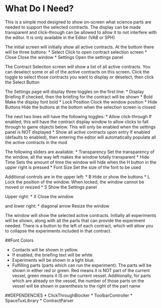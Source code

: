 # What Do I Need?

This is a simple mod designed to show on-screen what science parts are needed to support the selected contracts.  The display can be made transparent and click-through can be allowed to allow it to not interfere with the editor.  It is only available in the Editor (VAB or SPH)

The initial screen will initially show all active contracts.  At the bottom there will be three buttons:
	* Select		Click to open contract selection screen
	* Close		Close the window
	* Settings	Open the settings panel

The Contract Selection screen will show a list of all active contracts.  You can deselect some or all of the active contracts on this screen.  Click the toggle to select those contracts you want to display or deselect, then click the Select Button

The Settings page will display three toggles on the first line:
	* Display Briefing						If checked, then the briefing for the contract will be shown
	* Bold									Make the display font bold
	* Lock Position							Clock the window position
	* Hide Buttons							Hide the buttons at the bottom when the selection screen is closed

The next two lines will have the following toggles:
	* Allow click-through						If enabled, this will have the contract display window to 
											allow clicks to fall through to game objects below.  This 
											will only be enabled when the settings panel is NOT displayed
	* Show all active contracts upon entry	If enabled (defaults to enabled), then entering the editor will
											automatically populate all the active contracts in the mod

The following sliders are available:
	* Transparency							Set the transparency of the window, all the way left makes the 
											window totally transparent
	* Hide Time								Sets the amount of time the window will hide when the H button 
											in the upper right is pressed
	* Font Size								Set the size of the font to be used

Additional controls are in the upper left:
	* B					Hide or show the buttons
	* L					Lock the position of the window.  When locked, the window cannot be moved or resized
	* S					Show the Settings panel

Upper right:
	* X					Close the window

and lower right:
	* diagonal arrow		Resize the window


The window will show the selected active contracts.  Initially all experiments will be shown, along with all 
the parts that can provide the experiment needed.  There is a button to the left of each contract, which will
allow you to collapse the experiments included in that contract.

##Font Colors
* Contacts will be shown in yellow.
* If enabled, the briefing text will be white
* Experiments will be shown in a light blue.  
* Fulfilling parts (parts which can run the experiment):  The parts will be shown in either red or green.  Red means it is NOT part of the current vessel, green means it IS on the current vessel.  Additionally, for parts which are already on the vessel, the number of those parts on the vessel will be shown in parenthesis to the right of the part name


##DEPENDENCIES
	* ClickThroughBlocker
	* ToolbarController
	* SpaceTuxLibrary
	* ContractParser


